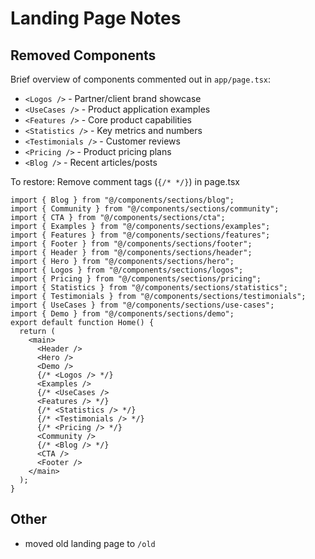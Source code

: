 
# Landing Page Notes

## Removed Components

Brief overview of components commented out in `app/page.tsx`:

- `<Logos />` - Partner/client brand showcase
- `<UseCases />` - Product application examples 
- `<Features />` - Core product capabilities
- `<Statistics />` - Key metrics and numbers
- `<Testimonials />` - Customer reviews
- `<Pricing />` - Product pricing plans
- `<Blog />` - Recent articles/posts

To restore: Remove comment tags (`{/* */}`) in page.tsx

```tsx
import { Blog } from "@/components/sections/blog";
import { Community } from "@/components/sections/community";
import { CTA } from "@/components/sections/cta";
import { Examples } from "@/components/sections/examples";
import { Features } from "@/components/sections/features";
import { Footer } from "@/components/sections/footer";
import { Header } from "@/components/sections/header";
import { Hero } from "@/components/sections/hero";
import { Logos } from "@/components/sections/logos";
import { Pricing } from "@/components/sections/pricing";
import { Statistics } from "@/components/sections/statistics";
import { Testimonials } from "@/components/sections/testimonials";
import { UseCases } from "@/components/sections/use-cases";
import { Demo } from "@/components/sections/demo";
export default function Home() {
  return (
    <main>
      <Header />
      <Hero />
      <Demo />
      {/* <Logos /> */}
      <Examples />
      {/* <UseCases />
      <Features /> */}
      {/* <Statistics /> */}
      {/* <Testimonials /> */}
      {/* <Pricing /> */}
      <Community />
      {/* <Blog /> */}
      <CTA />
      <Footer />
    </main>
  );
}
```


## Other

- moved old landing page to `/old`
